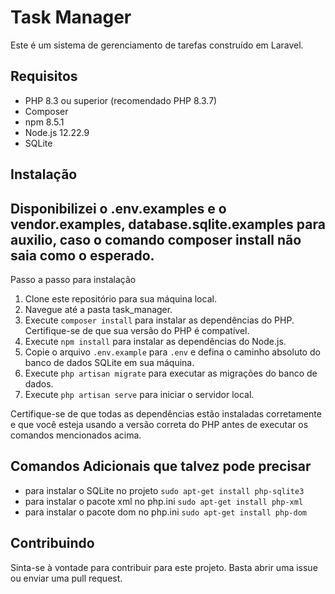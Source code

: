 # Task Manager

Este é um sistema de gerenciamento de tarefas construído em Laravel. 

## Requisitos

- PHP 8.3 ou superior (recomendado PHP 8.3.7)
- Composer
- npm 8.5.1
- Node.js 12.22.9
- SQLite

## Instalação

## Disponibilizei o .env.examples e o vendor.examples, database.sqlite.examples para auxilio, caso o comando composer install não saia como o esperado.

Passo a passo para instalação

1. Clone este repositório para sua máquina local.
2. Navegue até a pasta task_manager.
3. Execute `composer install` para instalar as dependências do PHP. Certifique-se de que sua versão do PHP é compatível.
4. Execute `npm install` para instalar as dependências do Node.js.
5. Copie o arquivo `.env.example` para `.env` e defina o caminho absoluto do banco de dados SQLite em sua máquina.
6. Execute `php artisan migrate` para executar as migrações do banco de dados.
7. Execute `php artisan serve` para iniciar o servidor local.

Certifique-se de que todas as dependências estão instaladas corretamente e que você esteja usando a versão correta do PHP antes de executar os comandos mencionados acima.

## Comandos Adicionais que talvez pode precisar

- para instalar o SQLite no projeto `sudo apt-get install php-sqlite3` 
- para instalar o pacote xml no php.ini `sudo apt-get install php-xml` 
- para instalar o pacote dom no php.ini `sudo apt-get install php-dom` 

## Contribuindo

Sinta-se à vontade para contribuir para este projeto. Basta abrir uma issue ou enviar uma pull request.




